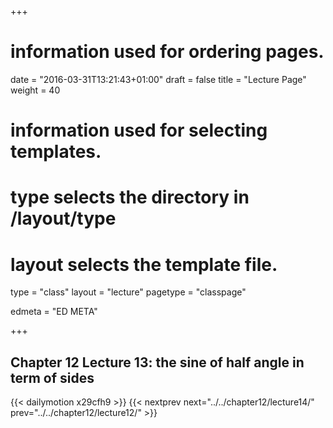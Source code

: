 +++
# information used for ordering pages.
date = "2016-03-31T13:21:43+01:00"
draft = false
title = "Lecture Page"
weight = 40

# information used for selecting templates.
# type selects the directory in /layout/type
# layout selects the template file.

type   = "class"
layout = "lecture"
pagetype = "classpage"





edmeta = "ED META"

+++
## Chapter 12 Lecture 13: the sine of half angle in term of sides
{{< dailymotion x29cfh9 >}}
{{< nextprev next="../../chapter12/lecture14/"     prev="../../chapter12/lecture12/"  >}}

